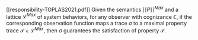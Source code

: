 [[responsibility-TOPLAS2021.pdf]]
Given the semantics $[\![P]\!]^{Max}$ and a lattice $\mathcal L ^{Max}$ of system behaviors, for any observer with cognizance $\mathbb C$, if the corresponding observation function maps a trace $\sigma$ to a maximal property trace $\mathcal T \in \mathcal L ^{Max}$, then $\sigma$ guarantees the satisfaction of property $\mathcal T$.